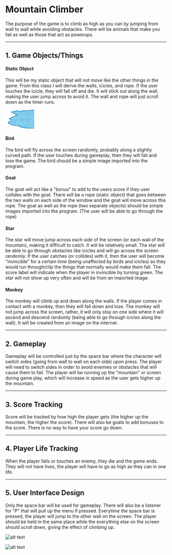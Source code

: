 # Mountain Climber
The purpose of the game is to climb as high as you can by jumping from wall to wall while
avoiding obstacles. There will be animals that make you fall as well as those that act
as powerups.

----

## 1. Game Objects/Things
#### Static Object
This will be my static object that will not move like the other things in the game. From this
class I will derive the walls, icicles, and rope. If the user touches the icicle, they will fall
off and die. It will stick out along the wall, making the user jump across to avoid it. The wall
and rope will just scroll down as the timer runs.

![alt text](Images/Icicle.png "Icicle")

#### Bird
The bird will fly across the screen randomly, probably along a slightly curved path. If
the user touches during gameplay, then they will fall and lose the game. The bird should be
a simple image imported into the program.

#### Goat
The goat will act like a "bonus" to add to the users score if they user collides with the goat.
There will be a rope (static object) that goes between the two walls on each side of the window and
the goat will move across this rope. The goat as well as the rope (two separate objects) should
be simple images imported into the program. (The user will be able to go through the rope)

#### Star
The star will move jump across each side of the screen (or each wall of the mountain),
making it difficult to catch. It will be relatively small. The star will be able to go
through obstacles like icicles and will go across the screen randomly. If the user catches
(or collides) with it, then the user will become "invincible" for a certain time (being
unaffected by birds and icicles) as they would run through/clip the things that normally
would make them fall. The score label will indicate when the player in invincible by turning
green. The star will not show up very often and will be from an imported image.

#### Monkey
The monkey will climb up and down along the walls. If the player comes in contact with
a monkey, then they will fall down and lose. The monkey will not jump across the screen,
rather, it will only stay on one side where it will ascend and descend randomly (being able
to go through icicles along the wall). It will be created from an image on the internet.

----

## 2. Gameplay
Gameplay will be controlled just by the space bar where the character will switch sides
(going from wall to wall on each side) upon press. The player will need to switch sides
in order to avoid enemies or obstacles that will cause them to fall. The player will be running
up the "mountain" or screen during game play, which will increase in speed as the user gets
higher up the mountain.

----

## 3. Score Tracking
Score will be tracked by how high the player gets (the higher up the mountain, the higher the score).
There will also be goats to add bonuses to the score. There is no way to have your score go down.

----

## 4. Player Life Tracking
When the player falls or touches an enemy, they die and the game ends. They will not have lives,
the player will have to go as high as they can in one life.

----

## 5. User Interface Design
Only the space bar will be used for gameplay. There will also be a listener for "P" that will
pull up the menu if pressed. Everytime the space bar is pressed, the player will jump to the
other wall on the screen. The player should be held in the same place while the everything
else on the screen should scroll down, giving the effect of climbing up.

![alt text](http://www-scf.usc.edu/~marcuste/uisketch.png "UI Sketch")

![alt text](http://www-scf.usc.edu/~marcuste/UI_Mockup.png "UI Mockup")
